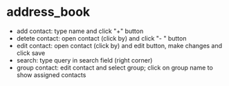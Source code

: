 address_book
============
 - add contact: type name and click "+" button
 - detete contact: open contact (click by) and click "- " button 
 - edit contact: open contact (click by) and edit button, make changes and click save
 - search: type query in search field (right corner)
 - group contact: edit contact and select group; click on group name to show assigned contacts
 
